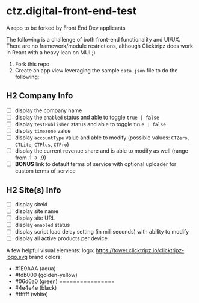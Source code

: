 # ctz.digital-front-end-test
A repo to be forked by Front End Dev applicants

The following is a challenge of both front-end functionality and UI/UX. There are no framework/module restrictions, although Clicktripz does work in React with a heavy lean on MUI  ;)
1. Fork this repo
2. Create an app view leveraging the sample `data.json` file to do the following:

## H2 Company Info
  - [ ] display the company name
  - [ ] display the `enabled` status and able to toggle `true | false`
  - [ ] display `testPublisher` status and able to toggle `true | false`
  - [ ] display `timezone` value
  - [ ] display `accountType` value and able to modify (possible values: `CTZero`, `CTLite`, `CTPlus`, `CTPro`)
  - [ ] display the current revenue share and is able to modify as well (range from .1 -> .9)
  - [ ] **BONUS** link to default terms of service with optional uploader for custom terms of service

## H2 Site(s) Info
  - [ ] display siteid
  - [ ] display site name
  - [ ] display site URL
  - [ ] display `enabled` status
  - [ ] display script load delay setting (in milliseconds) with ability to modify
  - [ ] display all active products per device

A few helpful visual elements:
logo: https://tower.clicktripz.io/clicktripz-logo.svg
brand colors: 
* #1E9AAA (aqua)
* #fdb000 (golden-yellow)
* #06d6a0 (green)
================
* #4e4e4e (black)
* #ffffff (white)

